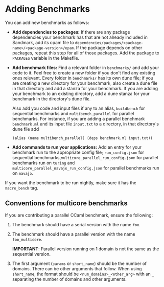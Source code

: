 # Adding Benchmarks

You can add new benchmarks as follows:

- **Add dependencies to packages:** If there are any package dependencies your
  benchmark has that are not already included in Sandmark, add its opam file to
  `dependencies/packages/<package-name>/<package-version>/opam`. If the package
  depends on other packages, repeat this step for all of those packages. Add
  the package to `PACKAGES` variable in the Makefile.

- **Add benchmark files:** Find a relevant folder in `benchmarks/` and add your
  code to it. Feel free to create a new folder if you don't find any existing
  ones relevant. Every folder in `benchmarks/` has its own dune file; if you
  are creating a new directory for your benchmark, also create a dune file in
  that directory and add a stanza for your benchmark. If you are adding your
  benchmark to an existing directory, add a dune stanza for your benchmark in
  the directory's dune file.

  Also add you code and input files if any to an alias,
  `buildbench` for sequential benchmarks and `multibench_parallel` for
  parallel benchmarks. For instance, if you are adding a parallel benchmark
  `benchmark.ml` and its input file `input.txt` to a directory, in that
  directory's dune file add

  ```
  (alias (name multibench_parallel) (deps benchmark.ml input.txt))
  ```

- **Add commands to run your applications:** Add an entry for your benchmark
  run to the appropriate config file; `run_config.json` for sequential
  benchmarks,`multicore_parallel_run_config.json` for parallel benchmarks run
  on `turing` and `multicore_parallel_navajo_run_config.json` for parallel
  benchmarks run on `navajo`.

If you want the benchmark to be run nightly, make sure it has the `macro_bench`
tag.

## Conventions for multicore benchmarks

If you are contributing a parallel OCaml benchmark, ensure the following:

1. The benchmark should have a serial version with the name `foo`.

1. The benchmark should have a parallel version with the name `foo_multicore`.

   **IMPORTANT**: Parallel version running on 1 domain is not the same as the
   sequential version.

1. The first argument (`params` or `short_name`) should be the number of
   domains. There can be other arguments that follow. When using `short_name`,
   the format should be `<num_domains>_<other_arg>` with an `_` separating the
   number of domains and other arguments.
